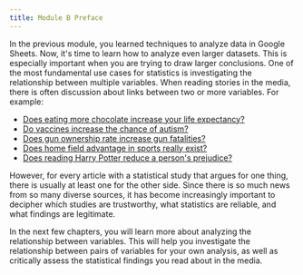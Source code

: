 ```yaml
---
title: Module B Preface
---
```


In the previous module, you learned techniques to analyze data in Google
Sheets. Now, it\'s time to learn how to analyze even larger datasets.
This is especially important when you are trying to draw larger
conclusions. One of the most fundamental use cases for statistics is
investigating the relationship between multiple variables. When reading
stories in the media, there is often discussion about links between two
or more variables. For example:

-   [Does eating more chocolate increase your life
    expectancy?](https://www.unilad.co.uk/food/eating-chocolate-helps-you-live-longer/)
-   [Do vaccines increase the chance of
    autism?](https://www.cdc.gov/vaccinesafety/concerns/autism.html)
-   [Does gun ownership rate increase gun
    fatalities?](https://www.nytimes.com/2019/07/22/us/gun-ownership-violence-statistics.html)
-   [Does home field advantage in sports really
    exist?](https://fivethirtyeight.com/features/the-nfls-home-field-advantage-is-real-but-why/)
-   [Does reading Harry Potter reduce a person's
    prejudice?](https://www.independent.co.uk/arts-entertainment/books/news/harry-potter-jk-rowling-reduce-prejudice-study-journal-applied-psychology-a7414706.html)

However, for every article with a statistical study that argues for one
thing, there is usually at least one for the other side. Since there is
so much news from so many diverse sources, it has become increasingly
important to decipher which studies are trustworthy, what statistics are
reliable, and what findings are legitimate.

In the next few chapters, you will learn more about analyzing the
relationship between variables. This will help you investigate the
relationship between pairs of variables for your own analysis, as well
as critically assess the statistical findings you read about in the
media.
